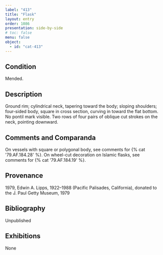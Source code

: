 ```yaml
---
label: "413"
title: "Flask"
layout: entry
order: 1086
presentation: side-by-side
# toc: false
menu: false
object:
  - id: "cat-413"
---
```


## Condition

Mended.

## Description

Ground rim; cylindrical neck, tapering toward the body; sloping shoulders; four-sided body, square in cross section, curving in toward the flat bottom. No pontil mark visible. Two rows of four pairs of oblique cut strokes on the neck, pointing downward.

## Comments and Comparanda

On vessels with square or polygonal body, see comments for {% cat '79.AF.184.28' %}. On wheel-cut decoration on Islamic flasks, see comments for {% cat '79.AF.184.19' %}.

## Provenance

1979, Edwin A. Lipps, 1922–1988 (Pacific Palisades, California), donated to the J. Paul Getty Museum, 1979

## Bibliography

Unpublished

## Exhibitions

None